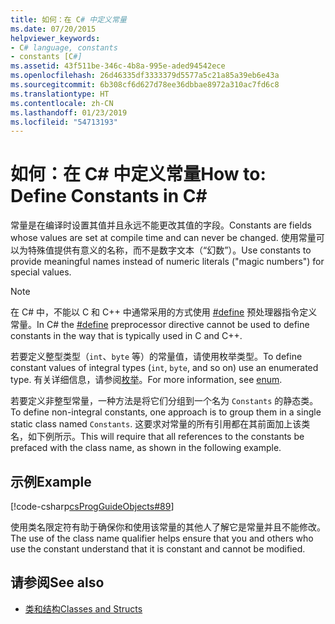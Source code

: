 ```yaml
---
title: 如何：在 C# 中定义常量
ms.date: 07/20/2015
helpviewer_keywords:
- C# language, constants
- constants [C#]
ms.assetid: 43f511be-346c-4b8a-995e-aded94542ece
ms.openlocfilehash: 26d46335df3333379d5577a5c21a85a39eb6e43a
ms.sourcegitcommit: 6b308cf6d627d78ee36dbbae8972a310ac7fd6c8
ms.translationtype: HT
ms.contentlocale: zh-CN
ms.lasthandoff: 01/23/2019
ms.locfileid: "54713193"
---
```

# <a name="how-to-define-constants-in-c"></a><span data-ttu-id="19516-102">如何：在 C# 中定义常量</span><span class="sxs-lookup"><span data-stu-id="19516-102">How to: Define Constants in C#</span></span>
<span data-ttu-id="19516-103">常量是在编译时设置其值并且永远不能更改其值的字段。</span><span class="sxs-lookup"><span data-stu-id="19516-103">Constants are fields whose values are set at compile time and can never be changed.</span></span> <span data-ttu-id="19516-104">使用常量可以为特殊值提供有意义的名称，而不是数字文本（“幻数”）。</span><span class="sxs-lookup"><span data-stu-id="19516-104">Use constants to provide meaningful names instead of numeric literals ("magic numbers") for special values.</span></span>  
  
> [!NOTE]
>  <span data-ttu-id="19516-105">在 C# 中，不能以 C 和 C++ 中通常采用的方式使用 [#define](../../../csharp/language-reference/preprocessor-directives/preprocessor-define.md) 预处理器指令定义常量。</span><span class="sxs-lookup"><span data-stu-id="19516-105">In C# the [#define](../../../csharp/language-reference/preprocessor-directives/preprocessor-define.md) preprocessor directive cannot be used to define constants in the way that is typically used in C and C++.</span></span>  
  
 <span data-ttu-id="19516-106">若要定义整型类型（`int`、`byte` 等）的常量值，请使用枚举类型。</span><span class="sxs-lookup"><span data-stu-id="19516-106">To define constant values of integral types (`int`, `byte`, and so on) use an enumerated type.</span></span> <span data-ttu-id="19516-107">有关详细信息，请参阅[枚举](../../../csharp/language-reference/keywords/enum.md)。</span><span class="sxs-lookup"><span data-stu-id="19516-107">For more information, see [enum](../../../csharp/language-reference/keywords/enum.md).</span></span>  
  
 <span data-ttu-id="19516-108">若要定义非整型常量，一种方法是将它们分组到一个名为 `Constants` 的静态类。</span><span class="sxs-lookup"><span data-stu-id="19516-108">To define non-integral constants, one approach is to group them in a single static class named `Constants`.</span></span> <span data-ttu-id="19516-109">这要求对常量的所有引用都在其前面加上该类名，如下例所示。</span><span class="sxs-lookup"><span data-stu-id="19516-109">This will require that all references to the constants be prefaced with the class name, as shown in the following example.</span></span>  
  
## <a name="example"></a><span data-ttu-id="19516-110">示例</span><span class="sxs-lookup"><span data-stu-id="19516-110">Example</span></span>  
 [!code-csharp[csProgGuideObjects#89](../../../csharp/programming-guide/classes-and-structs/codesnippet/CSharp/how-to-define-constants_1.cs)]  
  
 <span data-ttu-id="19516-111">使用类名限定符有助于确保你和使用该常量的其他人了解它是常量并且不能修改。</span><span class="sxs-lookup"><span data-stu-id="19516-111">The use of the class name qualifier helps ensure that you and others who use the constant understand that it is constant and cannot be modified.</span></span>  
  
## <a name="see-also"></a><span data-ttu-id="19516-112">请参阅</span><span class="sxs-lookup"><span data-stu-id="19516-112">See also</span></span>

- [<span data-ttu-id="19516-113">类和结构</span><span class="sxs-lookup"><span data-stu-id="19516-113">Classes and Structs</span></span>](../../../csharp/programming-guide/classes-and-structs/index.md)

